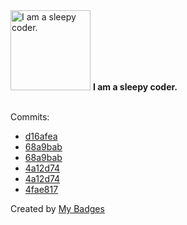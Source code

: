 <img src="https://my-badges.github.io/my-badges/sleepy-coder.png" alt="I am a sleepy coder." title="I am a sleepy coder." width="128">
<strong>I am a sleepy coder.</strong>
<br><br>

Commits:

- <a href="https://github.com/Automattic/wordpress-activitypub/commit/d16afea99aeeb7bb7be34a1203ffe31a6ba49888">d16afea</a>
- <a href="https://github.com/pfefferle/wordpress-activitypub/commit/68a9baba85b4e40a2cd6b22fe07ebcbecb4bc14f">68a9bab</a>
- <a href="https://github.com/Automattic/wordpress-activitypub/commit/68a9baba85b4e40a2cd6b22fe07ebcbecb4bc14f">68a9bab</a>
- <a href="https://github.com/pfefferle/wordpress-activitypub/commit/4a12d746d38c0becc03cabe6ca210caa3f2a55f4">4a12d74</a>
- <a href="https://github.com/Automattic/wordpress-activitypub/commit/4a12d746d38c0becc03cabe6ca210caa3f2a55f4">4a12d74</a>
- <a href="https://github.com/pfefferle/wordpress-activitypub/commit/4fae81792b4344c646fc5f60733988080cc958d4">4fae817</a>


Created by <a href="https://github.com/my-badges/my-badges">My Badges</a>